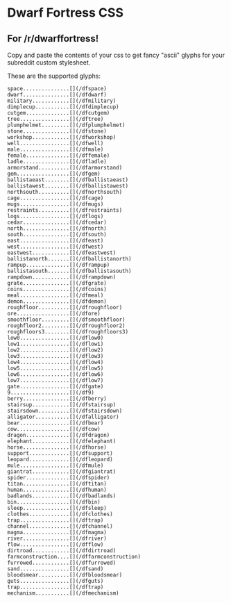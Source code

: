 Dwarf Fortress CSS
==================

For /r/dwarffortress!
---------------------

Copy and paste the contents of your css to get fancy
"ascii" glyphs for your subreddit custom stylesheet.

These are the supported glyphs:

    space...............[](/dfspace)
    dwarf...............[](/dfdwarf)
    military............[](/dfmilitary)
    dimplecup...........[](/dfdimplecup)
    cutgem..............[](/dfcutgem)
    tree................[](/dftree)
    plumphelmet.........[](/dfplumphelmet)
    stone...............[](/dfstone)
    workshop............[](/dfworkshop)
    well................[](/dfwell)
    male................[](/dfmale)
    female..............[](/dffemale)
    ladle...............[](/dfladle)
    armorstand..........[](/dfarmorstand)
    gem.................[](/dfgem)
    ballistaeast........[](/dfballistaeast)
    ballistawest........[](/dfballistawest)
    northsouth..........[](/dfnorthsouth)
    cage................[](/dfcage)
    mugs................[](/dfmugs)
    restraints..........[](/dfrestraints)
    logs................[](/dflogs)
    cedar...............[](/dfcedar)
    north...............[](/dfnorth)
    south...............[](/dfsouth)
    east................[](/dfeast)
    west................[](/dfwest)
    eastwest............[](/dfeastwest)
    ballistanorth.......[](/dfballistanorth)
    rampup..............[](/dframpup)
    ballistasouth.......[](/dfballistasouth)
    rampdown............[](/dframpdown)
    grate...............[](/dfgrate)
    coins...............[](/dfcoins)
    meal................[](/dfmeal)
    demon...............[](/dfdemon)
    roughfloor..........[](/dfroughfloor)
    ore.................[](/dfore)
    smoothfloor.........[](/dfsmoothfloor)
    roughfloor2.........[](/dfroughfloor2)
    roughfloors3........[](/dfroughfloors3)
    low0................[](/dflow0)
    low1................[](/dflow1)
    low2................[](/dflow2)
    low3................[](/dflow3)
    low4................[](/dflow4)
    low5................[](/dflow5)
    low6................[](/dflow6)
    low7................[](/dflow7)
    gate................[](/dfgate)
    9...................[](/df9)
    berry...............[](/dfberry)
    stairsup............[](/dfstairsup)
    stairsdown..........[](/dfstairsdown)
    alligator...........[](/dfalligator)
    bear................[](/dfbear)
    cow.................[](/dfcow)
    dragon..............[](/dfdragon)
    elephant............[](/dfelephant)
    horse...............[](/dfhorse)
    support.............[](/dfsupport)
    leopard.............[](/dfleopard)
    mule................[](/dfmule)
    giantrat............[](/dfgiantrat)
    spider..............[](/dfspider)
    titan...............[](/dftitan)
    human...............[](/dfhuman)
    badlands............[](/dfbadlands)
    bin.................[](/dfbin)
    sleep...............[](/dfsleep)
    clothes.............[](/dfclothes)
    trap................[](/dftrap)
    channel.............[](/dfchannel)
    magma...............[](/dfmagma)
    river...............[](/dfriver)
    flow................[](/dfflow)
    dirtroad............[](/dfdirtroad)
    farmconstruction....[](/dffarmconstruction)
    furrowed............[](/dffurrowed)
    sand................[](/dfsand)
    bloodsmear..........[](/dfbloodsmear)
    guts................[](/dfguts)
    trap................[](/dftrap)
    mechanism...........[](/dfmechanism)

